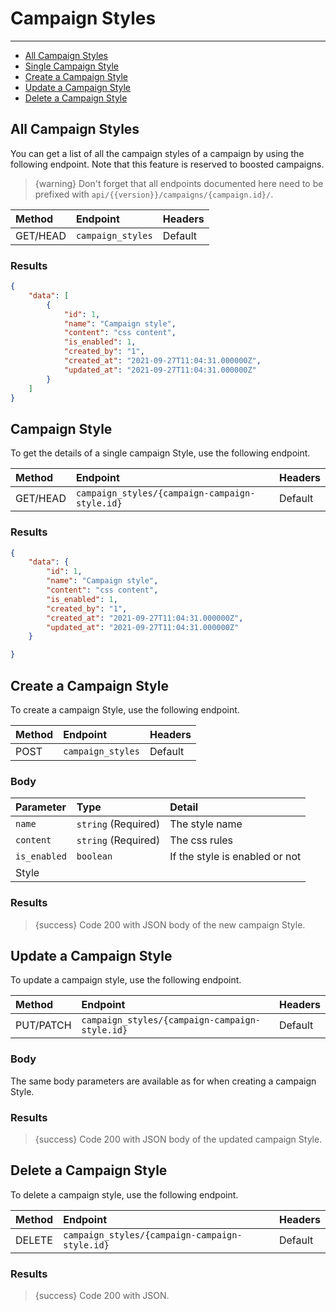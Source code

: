 # Campaign Styles

---

- [All Campaign Styles](#all-campaign-styles)
- [Single Campaign Style](#campaign-style)
- [Create a Campaign Style](#create-campaign-style)
- [Update a Campaign Style](#update-campaign-style)
- [Delete a Campaign Style](#delete-campaign-style)

<a name="all-campaign-styles"></a>
## All Campaign Styles

You can get a list of all the campaign styles of a campaign by using the following endpoint. Note that this feature is reserved to boosted campaigns.

> {warning} Don't forget that all endpoints documented here need to be prefixed with `api/{{version}}/campaigns/{campaign.id}/`.


| Method | Endpoint| Headers |
| :- |   :-   |  :-  |
| GET/HEAD | `campaign_styles` | Default |

### Results
```json
{
    "data": [
        {
            "id": 1,
            "name": "Campaign style",
            "content": "css content",
            "is_enabled": 1,
            "created_by": "1",
            "created_at": "2021-09-27T11:04:31.000000Z",
            "updated_at": "2021-09-27T11:04:31.000000Z"
        }
    ]
}
```


<a name="campaign-style"></a>
## Campaign Style

To get the details of a single campaign Style, use the following endpoint.

| Method | Endpoint| Headers |
| :- |   :-   |  :-  |
| GET/HEAD | `campaign_styles/{campaign-campaign-style.id}` | Default |

### Results
```json
{
    "data": {
        "id": 1,
        "name": "Campaign style",
        "content": "css content",
        "is_enabled": 1,
        "created_by": "1",
        "created_at": "2021-09-27T11:04:31.000000Z",
        "updated_at": "2021-09-27T11:04:31.000000Z"
    }

}
```


<a name="create-campaign Style"></a>
## Create a Campaign Style

To create a campaign Style, use the following endpoint.

| Method | Endpoint| Headers |
| :- |   :-   |  :-  |
| POST | `campaign_styles` | Default |

### Body

| Parameter | Type | Detail |
| :- |   :-   |  :-  |
| `name` | `string` (Required) | The style name |
| `content` | `string` (Required) | The css rules |
| `is_enabled` | `boolean` | If the style is enabled or not |
Style |

### Results

> {success} Code 200 with JSON body of the new campaign Style.


<a name="update-campaign-style"></a>
## Update a Campaign Style

To update a campaign style, use the following endpoint.

| Method | Endpoint| Headers |
| :- |   :-   |  :-  |
| PUT/PATCH | `campaign_styles/{campaign-campaign-style.id}` | Default |

### Body

The same body parameters are available as for when creating a campaign Style.

### Results

> {success} Code 200 with JSON body of the updated campaign Style.


<a name="delete-campaign Style"></a>
## Delete a Campaign Style

To delete a campaign style, use the following endpoint.

| Method | Endpoint| Headers |
| :- |   :-   |  :-  |
| DELETE | `campaign_styles/{campaign-campaign-style.id}` | Default |

### Results

> {success} Code 200 with JSON.
